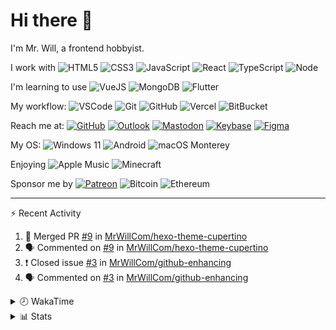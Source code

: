 # Hi there 👋

I'm Mr. Will, a frontend hobbyist.

I work with ![HTML5](https://img.shields.io/badge/HTML5-E34F26.svg?logo=html5&logoColor=white) ![CSS3](https://img.shields.io/badge/CSS3-1572B6.svg?logo=css3&logoColor=white) ![JavaScript](https://img.shields.io/badge/JavaScript-F7DF1E.svg?logo=javascript&logoColor=black) ![React](https://img.shields.io/badge/React-20232a.svg?logo=react&logoColor=61DAFB) ![TypeScript](https://img.shields.io/badge/TypeScript-007ACC.svg?logo=typescript&logoColor=white) ![Node](https://img.shields.io/badge/Node.js-43853D.svg?logo=node.js&logoColor=white)

I'm learning to use ![VueJS](https://img.shields.io/badge/Vue.js-35495e.svg?logo=vue.js&logoColor=4FC08D) ![MongoDB](https://img.shields.io/badge/MongoDB-4ea94b.svg?logo=mongodb&logoColor=white) ![Flutter](https://img.shields.io/badge/Flutter-02569B.svg?logo=flutter&logoColor=white)

My workflow: ![VSCode](https://img.shields.io/badge/VS%20Code-007ACC?logo=visual-studio-code&logoColor=white) ![Git](https://img.shields.io/badge/Git-black?logo=git) ![GitHub](https://img.shields.io/badge/GitHub-181717.svg?logo=github&logoColor=white) ![Vercel](https://img.shields.io/badge/Vercel-333?logo=vercel) ![BitBucket](https://img.shields.io/badge/BitBucket-darkblue?logo=bitbucket)

Reach me at: [![GitHub](https://img.shields.io/badge/GitHub-MrWillCom-181717.svg?logo=github&logoColor=white)](https://github.com/MrWillCom) [![Outlook](https://img.shields.io/badge/Outlook-mr.will.com%40outlook.com-0078D4?logo=microsoft-outlook&logoColor=white)](mailto:mr.will.com@outlook.com) [![Mastodon](https://img.shields.io/badge/Mastodon-@MrWillCom@noc.social-3088D4?logo=mastodon&logoColor=white)](https://noc.social/@MrWillCom) [![Keybase](https://img.shields.io/badge/Keybase-mrwillcom-33A0FF?logo=keybase&logoColor=white)](https://keybase.io/mrwillcom) [![Figma](https://img.shields.io/badge/Figma-MrWillCom-F24E1E?logo=figma&logoColor=white)](https://figma.com/@MrWillCom)

My OS: ![Windows 11](https://img.shields.io/badge/Windows%2011-0078D6?logo=microsoft&logoColor=white) ![Android](https://img.shields.io/badge/Android-3DDC84?logo=android&logoColor=white) ![macOS Monterey](https://img.shields.io/badge/macOS%20Monterey-242524?logo=apple&logoColor=white)

Enjoying ![Apple Music](https://img.shields.io/badge/-Apple%20Music-FA243C.svg?logo=apple-music&logoColor=white) ![Minecraft](https://img.shields.io/badge/Minecraft-JE%201.18.1-62B47A.svg?logo=mojang-studios&logoColor=white)

Sponsor me by [![Patreon](https://img.shields.io/badge/Patreon-MrWillCom-F96854.svg?logo=patreon&logoColor=white)](https://www.patreon.com/MrWillCom) ![Bitcoin](https://img.shields.io/badge/Bitcoin-bc1qd8w0qdjdj8gy6nr4cwvfywsv7w7ysqzwdf7sm5-000000.svg?logo=bitcoin&logoColor=white) ![Ethereum](https://img.shields.io/badge/Ethereum-0x44Baea5016C461aA838ff9B369A60246A9a540Eb-3C3C3D.svg?logo=ethereum&logoColor=white)

---

⚡ Recent Activity

<!--START_SECTION:activity-->
1. 🎉 Merged PR [#9](https://github.com/MrWillCom/hexo-theme-cupertino/pull/9) in [MrWillCom/hexo-theme-cupertino](https://github.com/MrWillCom/hexo-theme-cupertino)
2. 🗣 Commented on [#9](https://github.com/MrWillCom/hexo-theme-cupertino/issues/9) in [MrWillCom/hexo-theme-cupertino](https://github.com/MrWillCom/hexo-theme-cupertino)
3. ❗️ Closed issue [#3](https://github.com/MrWillCom/github-enhancing/issues/3) in [MrWillCom/github-enhancing](https://github.com/MrWillCom/github-enhancing)
4. 🗣 Commented on [#3](https://github.com/MrWillCom/github-enhancing/issues/3) in [MrWillCom/github-enhancing](https://github.com/MrWillCom/github-enhancing)
<!--END_SECTION:activity-->

<details>
<summary>🕗 WakaTime</summary>

<!--START_SECTION:waka-->
![Code Time](http://img.shields.io/badge/Code%20Time-32%20hrs%2048%20mins-blue)

**I'm a Night 🦉** 

```text
🌞 Morning    58 commits     ██░░░░░░░░░░░░░░░░░░░░░░░   8.48% 
🌆 Daytime    219 commits    ████████░░░░░░░░░░░░░░░░░   32.02% 
🌃 Evening    396 commits    ██████████████░░░░░░░░░░░   57.89% 
🌙 Night      11 commits     ░░░░░░░░░░░░░░░░░░░░░░░░░   1.61%

```
📅 **I'm Most Productive on Saturday** 

```text
Monday       98 commits     ███░░░░░░░░░░░░░░░░░░░░░░   14.33% 
Tuesday      108 commits    ████░░░░░░░░░░░░░░░░░░░░░   15.79% 
Wednesday    101 commits    ███░░░░░░░░░░░░░░░░░░░░░░   14.77% 
Thursday     70 commits     ██░░░░░░░░░░░░░░░░░░░░░░░   10.23% 
Friday       75 commits     ██░░░░░░░░░░░░░░░░░░░░░░░   10.96% 
Saturday     122 commits    ████░░░░░░░░░░░░░░░░░░░░░   17.84% 
Sunday       110 commits    ████░░░░░░░░░░░░░░░░░░░░░   16.08%

```


📊 **This Week I Spent My Time On** 

```text
⌚︎ Time Zone: Asia/Shanghai

💬 Programming Languages: 
Markdown                 1 hr 27 mins        ███████░░░░░░░░░░░░░░░░░░   28.03% 
YAML                     1 hr 1 min          █████░░░░░░░░░░░░░░░░░░░░   19.7% 
JavaScript               43 mins             ███░░░░░░░░░░░░░░░░░░░░░░   13.87% 
CSS                      42 mins             ███░░░░░░░░░░░░░░░░░░░░░░   13.62% 
SCSS                     28 mins             ██░░░░░░░░░░░░░░░░░░░░░░░   9.28%

🔥 Editors: 
VS Code                  5 hrs 11 mins       █████████████████████████   100.0%

💻 Operating System: 
Windows                  5 hrs 11 mins       █████████████████████████   100.0%

```

**I Mostly Code in JavaScript** 

```text
JavaScript               24 repos            ██████████████░░░░░░░░░░░   57.14% 
CSS                      6 repos             ███░░░░░░░░░░░░░░░░░░░░░░   14.29% 
C++                      4 repos             ██░░░░░░░░░░░░░░░░░░░░░░░   9.52% 
Swift                    4 repos             ██░░░░░░░░░░░░░░░░░░░░░░░   9.52% 
SCSS                     2 repos             █░░░░░░░░░░░░░░░░░░░░░░░░   4.76%

```



 Last Updated on 29/05/2022 18:47:55 UTC
<!--END_SECTION:waka-->

</details>

<details>
  <summary>📊 Stats</summary>
  <img src="https://github-readme-stats.vercel.app/api?username=MrWillCom&hide_title=true&show_icons=true&count_private=true&include_all_commits=true" alt="Stats">
</details>
